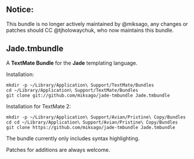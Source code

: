 Notice:
---------------------

This bundle is no longer actively maintained by @miksago, any changes or patches should CC @tjholowaychuk, who now maintains this bundle.

Jade.tmbundle
---------------------

A **TextMate Bundle** for the **Jade** templating language.

Installation:

    mkdir -p ~/Library/Application\ Support/TextMate/Bundles
    cd ~/Library/Application\ Support/TextMate/Bundles
    git clone git://github.com/miksago/jade-tmbundle Jade.tmbundle

Installation for TextMate 2:

    mkdir -p ~/Library/Application\ Support/Avian/Pristine\ Copy/Bundles
    cd cd ~/Library/Application\ Support/Avian/Pristine\ Copy/Bundles
    git clone https://github.com/miksago/jade-tmbundle Jade.tmbundle

The bundle currently only includes syntax highlighting.

Patches for additions are always welcome.